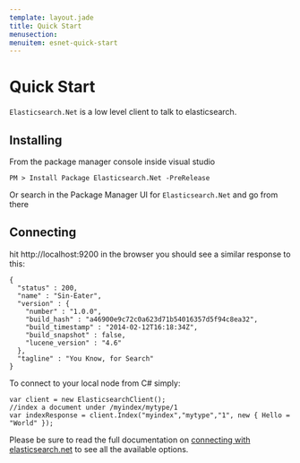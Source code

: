 ```yaml
---
template: layout.jade
title: Quick Start
menusection: 
menuitem: esnet-quick-start
---
```


# Quick Start

`Elasticsearch.Net` is a low level client to talk to elasticsearch.

## Installing

From the package manager console inside visual studio 

    PM > Install Package Elasticsearch.Net -PreRelease

Or search in the Package Manager UI for `Elasticsearch.Net` and go from there

## Connecting

hit http://localhost:9200 in the browser you should see a similar response to this:

    {
      "status" : 200,
      "name" : "Sin-Eater",
      "version" : {
        "number" : "1.0.0",
        "build_hash" : "a46900e9c72c0a623d71b54016357d5f94c8ea32",
        "build_timestamp" : "2014-02-12T16:18:34Z",
        "build_snapshot" : false,
        "lucene_version" : "4.6"
      },
      "tagline" : "You Know, for Search"
    }

To connect to your local node from C# simply:

    var client = new ElasticsearchClient();
    //index a document under /myindex/mytype/1
    var indexResponse = client.Index("myindex","mytype","1", new { Hello = "World" });
    

Please be sure to read the full documentation on [connecting with elasticsearch.net](/elasticsearch-net/connecting.html) to see all the available options.


